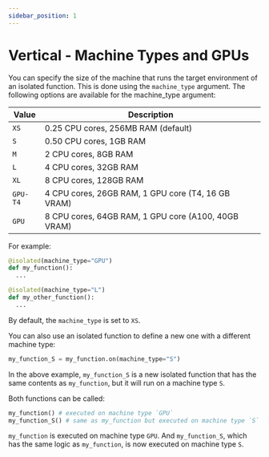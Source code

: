 ```yaml
---
sidebar_position: 1
---
```


# Vertical - Machine Types and GPUs
You can specify the size of the machine that runs the target environment of an isolated function. This is done using the `machine_type` argument. The following options are available for the machine_type argument:

| Value    | Description                                         |
|----------|-----------------------------------------------------|
| `XS`     | 0.25 CPU cores, 256MB RAM (default)                 |
| `S`      | 0.50 CPU cores, 1GB RAM                             |
| `M`      | 2 CPU cores, 8GB RAM                                |
| `L`      | 4 CPU cores, 32GB RAM                               |
| `XL`     | 8 CPU cores, 128GB RAM                              |
| `GPU-T4` | 4 CPU cores, 26GB RAM, 1 GPU core (T4, 16 GB VRAM)  |
| `GPU`    | 8 CPU cores, 64GB RAM, 1 GPU core (A100, 40GB VRAM) |

For example:

```python
@isolated(machine_type="GPU")
def my_function():
  ...

@isolated(machine_type="L")
def my_other_function():
  ...
```

By default, the `machine_type` is set to `XS`.

You can also use an isolated function to define a new one with a different machine type:

```python
my_function_S = my_function.on(machine_type="S")
```

In the above example, `my_function_S` is a new isolated function that has the same contents as `my_function`, but it will run on a machine type `S`.

Both functions can be called:

```python
my_function() # executed on machine type `GPU`
my_function_S() # same as my_function but executed on machine type `S`
```

`my_function` is executed on machine type `GPU`. And `my_function_S`, which has the same logic as `my_function`, is now executed on machine type `S`.
